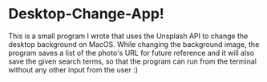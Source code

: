 # Desktop-Change-App! 

This is a small program I wrote that uses the Unsplash API to change the desktop background on MacOS. While changing the background image, the program saves a list of the photo's URL for future reference and it will also save the given search terms, so that the program can run from the terminal without any other input from the user :)

